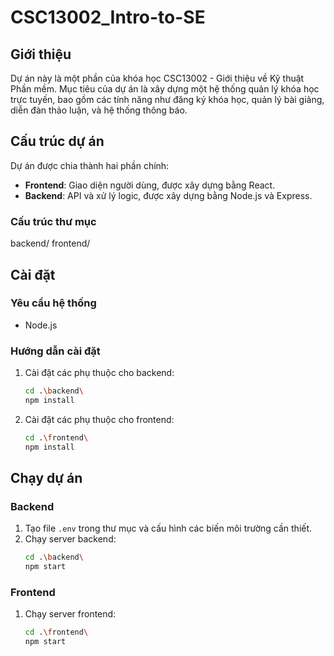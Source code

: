 # CSC13002_Intro-to-SE

## Giới thiệu
Dự án này là một phần của khóa học CSC13002 - Giới thiệu về Kỹ thuật Phần mềm. Mục tiêu của dự án là xây dựng một hệ thống quản lý khóa học trực tuyến, bao gồm các tính năng như đăng ký khóa học, quản lý bài giảng, diễn đàn thảo luận, và hệ thống thông báo.

## Cấu trúc dự án
Dự án được chia thành hai phần chính:
- **Frontend**: Giao diện người dùng, được xây dựng bằng React.
- **Backend**: API và xử lý logic, được xây dựng bằng Node.js và Express.

### Cấu trúc thư mục
 backend/ 
 frontend/

## Cài đặt
### Yêu cầu hệ thống
- Node.js


### Hướng dẫn cài đặt
1. Cài đặt các phụ thuộc cho backend:
    ```sh
    cd .\backend\
    npm install
    ```

2. Cài đặt các phụ thuộc cho frontend:
    ```sh
    cd .\frontend\
    npm install
    ```

## Chạy dự án
### Backend
1. Tạo file `.env` trong thư mục  và cấu hình các biến môi trường cần thiết.
2. Chạy server backend:
    ```sh
    cd .\backend\
    npm start
    ```

### Frontend
1. Chạy server frontend:
    ```sh
    cd .\frontend\
    npm start
    ```